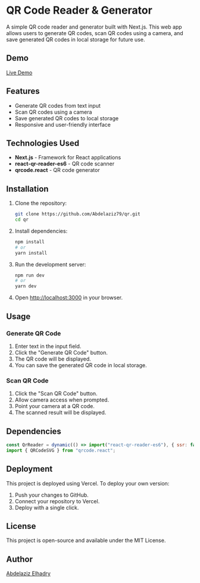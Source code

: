 # QR Code Reader & Generator

A simple QR code reader and generator built with Next.js. This web app allows users to generate QR codes, scan QR codes using a camera, and save generated QR codes in local storage for future use.

## Demo
[Live Demo](https://qr-iota-six.vercel.app/)

## Features
- Generate QR codes from text input
- Scan QR codes using a camera
- Save generated QR codes to local storage
- Responsive and user-friendly interface

## Technologies Used
- **Next.js** - Framework for React applications
- **react-qr-reader-es6** - QR code scanner
- **qrcode.react** - QR code generator

## Installation

1. Clone the repository:
   ```sh
   git clone https://github.com/Abdelaziz79/qr.git
   cd qr
   ```

2. Install dependencies:
   ```sh
   npm install
   # or
   yarn install
   ```

3. Run the development server:
   ```sh
   npm run dev
   # or
   yarn dev
   ```

4. Open [http://localhost:3000](http://localhost:3000) in your browser.

## Usage

### Generate QR Code
1. Enter text in the input field.
2. Click the "Generate QR Code" button.
3. The QR code will be displayed.
4. You can save the generated QR code in local storage.

### Scan QR Code
1. Click the "Scan QR Code" button.
2. Allow camera access when prompted.
3. Point your camera at a QR code.
4. The scanned result will be displayed.

## Dependencies
```javascript
const QrReader = dynamic(() => import("react-qr-reader-es6"), { ssr: false });
import { QRCodeSVG } from "qrcode.react";
```

## Deployment
This project is deployed using Vercel. To deploy your own version:
1. Push your changes to GitHub.
2. Connect your repository to Vercel.
3. Deploy with a single click.

## License
This project is open-source and available under the MIT License.

## Author
[Abdelaziz Elhadry](https://github.com/Abdelaziz79)

